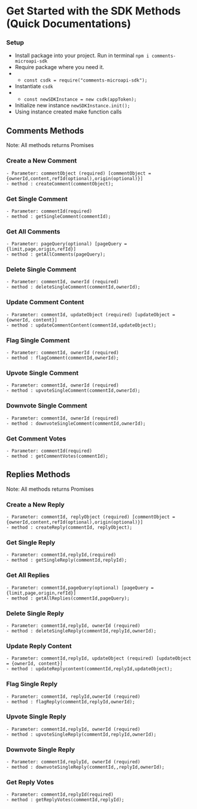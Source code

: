# Get Started with the SDK Methods (Quick Documentations)

### Setup

- Install package into your project. Run in terminal `npm i comments-microapi-sdk`
- Require package where you need it.
- - `const csdk = require("comments-microapi-sdk");`
- Instantiate `csdk`
- - `const newSDKInstance = new csdk(appToken);`
- Initialize new instance `newSDKInstance.init();`
- Using instance created make function calls

## Comments Methods

Note: All methods returns Promises

### Create a New Comment

    - Parameter: commentObject (required) [commentObject = {ownerId,content,refId(optional),origin(optional)}]
    - method : createComment(commentObject);

### Get Single Comment

    - Parameter: commentId(required)
    - method : getSingleComment(commentId);

### Get All Comments

    - Parameter: pageQuery(optional) [pageQuery = {limit,page,origin,refId}]
    - method : getAllComments(pageQuery);

### Delete Single Comment

    - Parameter: commentId, ownerId (required)
    - method : deleteSingleComment(commentId,ownerId);

### Update Comment Content

    - Parameter: commentId, updateObject (required) [updateObject = {ownerId, content}]
    - method : updateCommentContent(commentId,updateObject);

### Flag Single Comment

    - Parameter: commentId, ownerId (required)
    - method : flagComment(commentId,ownerId);

### Upvote Single Comment

    - Parameter: commentId, ownerId (required)
    - method : upvoteSingleComment(commentId,ownerId);

### Downvote Single Comment

    - Parameter: commentId, ownerId (required)
    - method : downvoteSingleComment(commentId,ownerId);

### Get Comment Votes

    - Parameter: commentId(required)
    - method : getCommentVotes(commentId);

## Replies Methods

Note: All methods returns Promises

### Create a New Reply

    - Parameter: commentId, replyObject (required) [commentObject = {ownerId,content,refId(optional),origin(optional)}]
    - method : createReply(commentId, replyObject);

### Get Single Reply

    - Parameter: commentId,replyId,(required)
    - method : getSingleReply(commentId,replyId);

### Get All Replies

    - Parameter: commentId,pageQuery(optional) [pageQuery = {limit,page,origin,refId}]
    - method : getAllReplies(commentId,pageQuery);

### Delete Single Reply

    - Parameter: commentId,replyId, ownerId (required)
    - method : deleteSingleReply(commentId,replyId,ownerId);

### Update Reply Content

    - Parameter: commentId,replyId, updateObject (required) [updateObject = {ownerId, content}]
    - method : updateReplycontent(commentId,replyId,updateObject);

### Flag Single Reply

    - Parameter: commentId, replyId,ownerId (required)
    - method : flagReply(commentId,replyId,ownerId);

### Upvote Single Reply

    - Parameter: commentId,replyId, ownerId (required)
    - method : upvoteSingleReply(commentId,replyId,ownerId);

### Downvote Single Reply

    - Parameter: commentId,replyId, ownerId (required)
    - method : downvoteSingleReply(commentId,,replyId,ownerId);

### Get Reply Votes

    - Parameter: commentId,replyId(required)
    - method : getReplyVotes(commentId,replyId);
